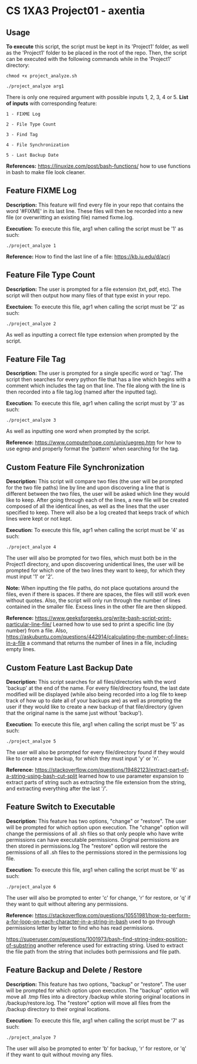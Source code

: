 # CS 1XA3 Project01 - axentia

## Usage
**To execute** this script, the script must be kept in its 'Project1' folder, as well as the 'Project1' folder to be 
placed in the root of the repo. Then, the script can be executed with the following commands while in the 
'Project1' directory:

	chmod +x project_analyze.sh

	./project_analyze arg1

There is only one required argument with possible inputs 1, 2, 3, 4 or 5.
**List of inputs** with corresponding feature:

	1 - FIXME Log
	
	2 - File Type Count
	
	3 - Find Tag

	4 - File Synchronization

	5 - Last Backup Date

**References:** https://linuxize.com/post/bash-functions/ how to use functions in bash to make file look cleaner.

## Feature FIXME Log
**Description:** This feature will find every file in your repo that contains the word '#FIXME' in its last line.
These files will then be recorded into a new file (or overwritting an existing file) named fixme.log.

**Execution:** To execute this file, arg1 when calling the script must be '1' as such:

	./project_analyze 1

**Reference:** How to find the last line of a file: https://kb.iu.edu/d/acrj 

## Feature File Type Count
**Description:** The user is prompted for a file extension (txt, pdf, etc). The script will then output how many files 
of that type exist in your repo.

**Exectuion:** To execute this file, agr1 when calling the script must be '2' as such:

	./project_analyze 2

As well as inputting a correct file type extension when prompted by the script.

## Feature File Tag
**Description:** The user is prompted for a single specific word or 'tag'. The script then searches for every python
 file that has a line which begins with a comment which includes the tag on that line. The file along with 
the line is then recorded into a file tag.log (named after the inputted tag).

**Execution:** To execute this file, agr1 when calling the script must by '3' as such:

	./project_analyze 3

As well as inputting one word when prompted by the script.

**Reference:** https://www.computerhope.com/unix/uegrep.htm for how to use egrep and properly format the 'pattern' when 
searching for the tag.

## Custom Feature File Synchronization
**Description:** This script will compare two files (the user will be prompted for the two file paths) line by line 
and upon discovering a line that is different between the two files, the user will be asked which line they would
like to keep. After going through each of the lines, a new file will be created composed of all the identical lines,
as well as the lines that the user specified to keep. There will also be a log created that keeps track of which
lines were kept or not kept.

**Execution:** To execute this file, agr1 when calling the script must be '4' as such:

	./project_analyze 4

The user will also be prompted for two files, which must both be in the Project1 directory, and
 upon discovering unidentical lines, the user will be prompted for which one of the two 
lines they want to keep, for which they must input '1' or '2'.

**Note:** When inputting the file paths, do not place quotations around the files, even if there is spaces. If there
are spaces, the files will still work even without quotes. 
Also, the script will only run through the number of lines contained in the smaller file. Excess lines in the other
file are then skipped.

**Reference:** https://www.geeksforgeeks.org/write-bash-script-print-particular-line-file/ Learned how to use sed
to print a specific line (by number) from a file.
Also, https://askubuntu.com/questions/442914/calculating-the-number-of-lines-in-a-file a command that returns the
number of lines in a file, including empty lines.

## Custom Feature Last Backup Date
**Description:** This script searches for all files/directories with the word 'backup' at the end of the name. For every file/directory found, 
the last date modified will be displayed (while also being recorded into a log file to keep 
track of how up to date all of your backups are) as well as prompting the user if they would like to create a new
backup of that file/directory (given that the original name is the same just without 'backup').

**Execution:** To execute this file, arg1 when calling the script must be '5' as such:

	./project_analyze 5

The user will also be prompted for every file/directory found if they would like to create a new backup, for which
they must input 'y' or 'n'.

**Reference:** https://stackoverflow.com/questions/19482123/extract-part-of-a-string-using-bash-cut-split learned
how to use parameter expansion to extract parts of string such as extracting the file extension from the string, and
extracting everything after the last '/'.

## Feature Switch to Executable 
**Description:** This feature has two options, "change" or "restore". The user will be prompted for which option upon 
execution. The "change" option will change the permissions of all .sh files so that only people who have write
permissions can have executable permissions. Original permissions are then stored in permissions.log The "restore" 
option will restore the permissions of all .sh files to the permissions stored in the permissions log file.

**Execution:** To execute this file, arg1 when calling the script must be '6' as such:

	./project_analyze 6

The user will also be prompted to enter 'c' for change, 'r' for restore, or 'q' if they want to quit without
altering any permissions.

**Reference:** https://stackoverflow.com/questions/10551981/how-to-perform-a-for-loop-on-each-character-in-a-string-in-bash
used to go through permissions letter by letter to find who has read permissions.

https://superuser.com/questions/1001973/bash-find-string-index-position-of-substring another reference used for extracting
string. Used to extract the file path from the string that includes both permissions and file path. 

## Feature Backup and Delete / Restore
**Description:** This feature has two options, "backup" or "restore". The user will be prompted for which option upon execution.
The "backup" option will move all .tmp files into a directory /backup while storing original locations in /backup/restore.log.
The "restore" option will move all files from the /backup directory to their orginal locations.

**Execution:** To execute this file, arg1 when calling the script must be '7' as such:

	./project_analyze 7

The user will also be prompted to enter 'b' for backup, 'r' for restore, or 'q' if they want to quit without moving any files.
